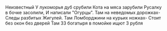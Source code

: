 ﻿Неизвестный
У лукоморья дуб срубили
Кота на мяса зарубили
Русалку в бочке засолили,
И написали "Огурцы".
Там на неведомых дорожках-
Следы разбитых Жигулей.
Там Ломборджини на курьих ножках-
Стоит без окон без дверей
Там 33 богатыря в помойке ищют 3 рубля
